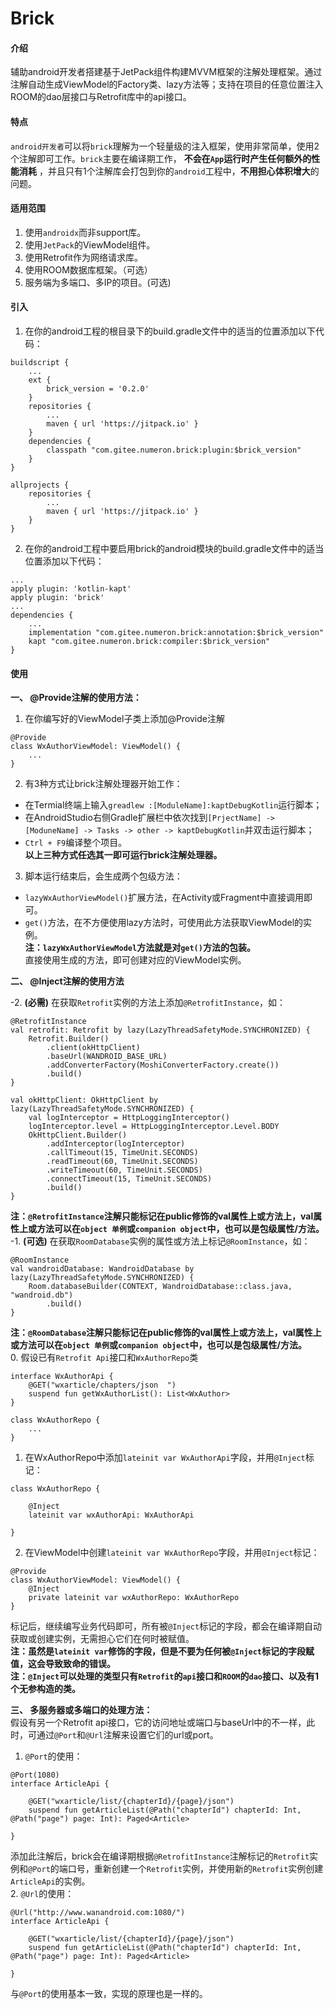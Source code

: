 # Brick

#### 介绍
辅助android开发者搭建基于JetPack组件构建MVVM框架的注解处理框架。通过注解自动生成ViewModel的Factory类、lazy方法等；支持在项目的任意位置注入ROOM的dao层接口与Retrofit库中的api接口。

#### 特点
`android开发者`可以将`brick`理解为一个轻量级的注入框架，使用非常简单，使用2个注解即可工作。`brick`主要在编译期工作， **不会在`App`运行时产生任何额外的性能消耗** ，并且只有1个注解库会打包到你的`android`工程中，**不用担心体积增大**的问题。

#### 适用范围
1. 使用`androidx`而非support库。
2. 使用`JetPack`的ViewModel组件。
3. 使用Retrofit作为网络请求库。
4. 使用ROOM数据库框架。（可选）
5. 服务端为多端口、多IP的项目。(可选)

#### 引入

1.  在你的android工程的根目录下的build.gradle文件中的适当的位置添加以下代码：
```
buildscript {
    ...
    ext {
        brick_version = '0.2.0'
    }
    repositories {
        ...
        maven { url 'https://jitpack.io' }
    }
    dependencies {
        classpath "com.gitee.numeron.brick:plugin:$brick_version"
    }
}

allprojects {
    repositories {
        ...
        maven { url 'https://jitpack.io' }
    }
}
```
2.  在你的android工程中要启用brick的android模块的build.gradle文件中的适当位置添加以下代码：
```
...
apply plugin: 'kotlin-kapt'
apply plugin: 'brick'
...
dependencies {
    ...
    implementation "com.gitee.numeron.brick:annotation:$brick_version"
    kapt "com.gitee.numeron.brick:compiler:$brick_version"
}
```
#### 使用

 **一、 @Provide注解的使用方法：** 
 1. 在你编写好的ViewModel子类上添加@Provide注解
```
@Provide
class WxAuthorViewModel: ViewModel() {
    ...
}
```
 2. 有3种方式让brick注解处理器开始工作：
* 在Termial终端上输入`greadlew :[ModuleName]:kaptDebugKotlin`运行脚本；
* 在AndroidStudio右侧Gradle扩展栏中依次找到`[PrjectName] -> [ModuneName] -> Tasks -> other -> kaptDebugKotlin`并双击运行脚本；
* `Ctrl + F9`编译整个项目。  
 **以上三种方式任选其一即可运行brick注解处理器。** 
 3.  脚本运行结束后，会生成两个包级方法：
* `lazyWxAuthorViewModel()`扩展方法，在Activity或Fragment中直接调用即可。
* `get()`方法，在不方便使用lazy方法时，可使用此方法获取ViewModel的实例。  
 **注：`lazyWxAuthorViewModel`方法就是对`get()`方法的包装。**   
直接使用生成的方法，即可创建对应的ViewModel实例。

 **二、 @Inject注解的使用方法**   
  
-2.  **(必需)** 在获取`Retrofit`实例的方法上添加`@RetrofitInstance`，如：
```
@RetrofitInstance
val retrofit: Retrofit by lazy(LazyThreadSafetyMode.SYNCHRONIZED) {
    Retrofit.Builder()
        .client(okHttpClient)
        .baseUrl(WANDROID_BASE_URL)
        .addConverterFactory(MoshiConverterFactory.create())
        .build()
}

val okHttpClient: OkHttpClient by lazy(LazyThreadSafetyMode.SYNCHRONIZED) {
    val logInterceptor = HttpLoggingInterceptor()
    logInterceptor.level = HttpLoggingInterceptor.Level.BODY
    OkHttpClient.Builder()
        .addInterceptor(logInterceptor)
        .callTimeout(15, TimeUnit.SECONDS)
        .readTimeout(60, TimeUnit.SECONDS)
        .writeTimeout(60, TimeUnit.SECONDS)
        .connectTimeout(15, TimeUnit.SECONDS)
        .build()
}
```  
 **注：`@RetrofitInstance`注解只能标记在public修饰的val属性上或方法上，val属性上或方法可以在`object 单例`或`companion object`中，也可以是包级属性/方法。**   
-1.  **(可选)** 在获取`RoomDatabase`实例的属性或方法上标记`@RoomInstance`，如：
```
@RoomInstance
val wandroidDatabase: WandroidDatabase by lazy(LazyThreadSafetyMode.SYNCHRONIZED) {
    Room.databaseBuilder(CONTEXT, WandroidDatabase::class.java, "wandroid.db")
        .build()
}
```
 **注：`@RoomDatabase`注解只能标记在public修饰的val属性上或方法上，val属性上或方法可以在`object 单例`或`companion object`中，也可以是包级属性/方法。**    
0. 假设已有`Retrofit Api`接口和`WxAuthorRepo`类
```
interface WxAuthorApi {
    @GET("wxarticle/chapters/json  ")
    suspend fun getWxAuthorList(): List<WxAuthor>
}

class WxAuthorRepo {
    ...
}

```
1. 在WxAuthorRepo中添加`lateinit var WxAuthorApi`字段，并用`@Inject`标记：
```
class WxAuthorRepo {

    @Inject
    lateinit var wxAuthorApi: WxAuthorApi

}
```
2. 在ViewModel中创建`lateinit var WxAuthorRepo`字段，并用`@Inject`标记：
```
@Provide
class WxAuthorViewModel: ViewModel() {
    @Inject
    private lateinit var wxAuthorRepo: WxAuthorRepo
}
```
标记后，继续编写业务代码即可，所有被`@Inject`标记的字段，都会在编译期自动获取或创建实例，无需担心它们在何时被赋值。   
 **注：虽然是`lateinit var`修饰的字段，但是不要为任何被`@Inject`标记的字段赋值，这会导致致命的错误。**   
 **注：`@Inject`可以处理的类型只有`Retrofit`的`api`接口和`ROOM`的`dao`接口、以及有1个无参构造的类。**   

 **三、 多服务器或多端口的处理方法：**   
假设有另一个Retrofit api接口，它的访问地址或端口与baseUrl中的不一样，此时，可通过`@Port`和`@Url`注解来设置它们的url或port。  
  
1. `@Port`的使用：
```
@Port(1080)
interface ArticleApi {

    @GET("wxarticle/list/{chapterId}/{page}/json")
    suspend fun getArticleList(@Path("chapterId") chapterId: Int, @Path("page") page: Int): Paged<Article>

}
```
添加此注解后，brick会在编译期根据`@RetrofitInstance`注解标记的`Retrofit`实例和`@Port`的端口号，重新创建一个`Retrofit`实例，并使用新的`Retrofit`实例创建`ArticleApi`的实例。  
2. `@Url`的使用：
```
@Url("http://www.wanandroid.com:1080/")
interface ArticleApi {

    @GET("wxarticle/list/{chapterId}/{page}/json")
    suspend fun getArticleList(@Path("chapterId") chapterId: Int, @Path("page") page: Int): Paged<Article>

}
```
与`@Port`的使用基本一致，实现的原理也是一样的。